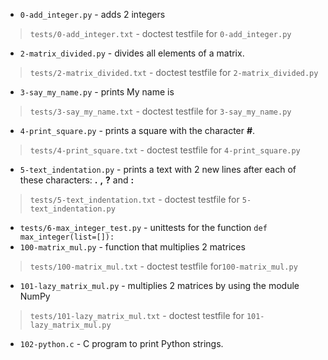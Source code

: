 - `0-add_integer.py` - adds 2 integers
> `tests/0-add_integer.txt` - doctest testfile for `0-add_integer.py`
- `2-matrix_divided.py` - divides all elements of a matrix.
> `tests/2-matrix_divided.txt` - doctest testfile for `2-matrix_divided.py`
- `3-say_my_name.py` - prints My name is <first name> <last name>
> `tests/3-say_my_name.txt` - doctest testfile for `3-say_my_name.py`
- `4-print_square.py` - prints a square with the character **#**.
> `tests/4-print_square.txt` - doctest testfile for `4-print_square.py`
- `5-text_indentation.py` - prints a text with 2 new lines after each of these characters: **.** **,** **?** and **:**
> `tests/5-text_indentation.txt` - doctest testfile for `5-text_indentation.py`
- `tests/6-max_integer_test.py` - unittests for the function `def max_integer(list=[]):`
- `100-matrix_mul.py` - function that multiplies 2 matrices
> `tests/100-matrix_mul.txt` - doctest testfile for`100-matrix_mul.py`
- `101-lazy_matrix_mul.py` - multiplies 2 matrices by using the module NumPy
> `tests/101-lazy_matrix_mul.txt` - doctest testfile for `101-lazy_matrix_mul.py`
- `102-python.c` - C program to print Python strings.